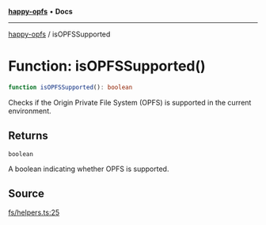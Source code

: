 [**happy-opfs**](../index.md) • **Docs**

***

[happy-opfs](../index.md) / isOPFSSupported

# Function: isOPFSSupported()

```ts
function isOPFSSupported(): boolean
```

Checks if the Origin Private File System (OPFS) is supported in the current environment.

## Returns

`boolean`

A boolean indicating whether OPFS is supported.

## Source

[fs/helpers.ts:25](https://github.com/JiangJie/happy-opfs/blob/80a97ca3a4288ae6abeed9ee9e10ef7f0d31fc68/src/fs/helpers.ts#L25)
